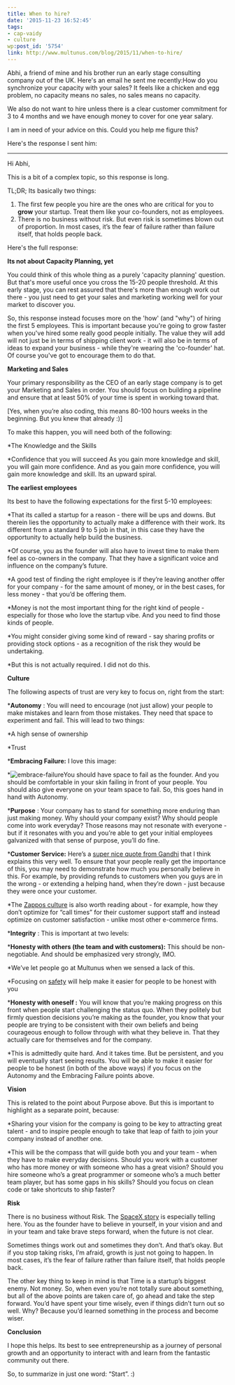 ```yaml
---
title: When to hire?
date: '2015-11-23 16:52:45'
tags:
- cap-vaidy
- culture
wp:post_id: '5754'
link: http://www.multunus.com/blog/2015/11/when-to-hire/
---
```


Abhi, a friend of mine and his brother run an early stage consulting company out of the UK. Here's an email he sent me recently:How do you synchronize your capacity with your sales? It feels like a chicken and egg problem, no capacity means no sales, no sales means no capacity.

We also do not want to hire unless there is a clear customer commitment for 3 to 4 months and we have enough money to cover for one year salary.


I am in need of your advice on this. Could you help me figure this?

Here's the response I sent him:


****


Hi Abhi,

This is a bit of a complex topic, so this response is long.

TL;DR; Its basically two things:

1. The first few people you hire are the ones who are critical for you to 
**grow** your startup. Treat them like your co-founders, not as employees.
2. There is no business without risk. But even risk is sometimes blown out of proportion. In most cases, it’s the fear of failure rather than failure itself, that holds people back.

Here's the full response:


**Its not about Capacity Planning, yet**


You 
could think of this whole thing as a purely 'capacity planning' question. But that's more useful once you cross the 15-20 people threshold. At this early stage, you can rest assured that there's more than enough work out there - you just need to get your sales and marketing working well for your market to discover you.

So, this response instead focuses more on the 'how' (and "why") of hiring the first 5 employees. This is important because you're going to grow faster when you've hired some really good people initially. The value they will add will not just be in terms of shipping client work - it will also be in terms of ideas to expand your business - while they're wearing the 'co-founder' hat. Of course you've got to encourage them to do that.


**Marketing and Sales**


Your primary responsibility as the CEO of an early stage company is to get your Marketing and Sales in order. You should focus on building a pipeline and ensure that at least 50% of your time is spent in working toward that.

[Yes, when you’re also coding, this means 80-100 hours weeks in the beginning. But you knew that already :)]

To make this happen, you will need both of the following:

*The Knowledge and the Skills

	
*Confidence that you will succeed
As you gain more knowledge and skill, you will gain more confidence. And as you gain more confidence, you will gain more knowledge and skill. Its an upward spiral.


**The earliest employees**


Its best to have the following expectations for the first 5-10 employees:

*That its called a startup for a reason - there will be ups and downs. But therein lies the opportunity to actually make a difference with their work. Its different from a standard 9 to 5 job in that, in this case they have the opportunity to actually help build the business.

*Of course, you as the founder will also have to invest time to make them feel as co-owners in the company. That they have a significant voice and influence on the company’s future.

	
*A good test of finding the right employee is if they’re leaving another offer for your company - for the same amount of money, or in the best cases, for less money - that you’d be offering them.

*Money is not the most important thing for the right kind of people - especially for those who love the startup vibe. And you need to find those kinds of people.

	
*You might consider giving some kind of reward - say sharing profits or providing stock options - as a recognition of the risk they would be undertaking.

*But this is not actually required. I did not do this.

**Culture**


The following aspects of trust are very key to focus on, right from the start:

***Autonomy**
: You will need to encourage (not just allow) your people to make mistakes and learn from those mistakes. They need that space to experiment and fail. This will lead to two things:

*A high sense of ownership

	
*Trust

	
***Embracing Failure:**
 I love this image:

	
*![embrace-failure](https://s3.amazonaws.com/next.multunus.com/wp-content/uploads/2015/11/4cd7af25c08a9c243dd175386cf6966f.jpg)You should have space to fail as the founder. And you should be comfortable in your skin failing in front of your people. You should also give everyone on your team space to fail. So, this goes hand in hand with Autonomy.

	
***Purpose**
: Your company has to stand for something more enduring than just making money. Why should your company exist? Why should people come into work everyday? Those reasons may not resonate with everyone - but if it resonates with you and you’re able to get your initial employees galvanized with that sense of purpose, you’ll do fine.

	
***Customer Service:**
 Here’s a 
[super nice quote from Gandhi](http://wefirstbranding.com/wp-content/uploads/2012/06/20110508-1044301.jpg) that I think explains this very well. To ensure that your people really get the importance of this, you may need to demonstrate how much you personally believe in this. For example, by providing refunds to customers when you guys are in the wrong - or extending a helping hand, when they’re down - just because they were once your customer.

*The 
[Zappos culture](https://hbr.org/2010/07/four-lessons-on-culture-and-cu/) is also worth reading about - for example, how they don’t optimize for “call times” for their customer support staff and instead optimize on customer satisfaction - unlike most other e-commerce firms.

	
***Integrity**
: This is important at two levels:

***Honesty with others (the team and with customers):**
 This should be non-negotiable. And should be emphasized very strongly, IMO.

*We’ve let people go at Multunus when we sensed a lack of this.

	
*Focusing on 
[safety](http://personalmba.com/safety/) will help make it easier for people to be honest with you

	
***Honesty with oneself :**
 You will know that you’re making progress on this front when people start challenging the status quo. When they politely but firmly question decisions you’re making as the founder, you know that your people are trying to be consistent with their own beliefs and being courageous enough to follow through with what they believe in. That they actually care for themselves and for the company.

*This is admittedly quite hard. And it takes time. But be persistent, and you will eventually start seeing results.
You will be able to make it easier for people to be honest (in both of the above ways) if you focus on the Autonomy and the Embracing Failure points above.


**Vision**


This is related to the point about Purpose above. But this is important to highlight as a separate point, because:

*Sharing your vision for the company is going to be key to attracting great talent - and to inspire people enough to take that leap of faith to join your company instead of another one.

	
*This will be the compass that will guide both you and your team - when they have to make everyday decisions. 
Should you work with a customer who has more money or with someone who has a great vision? Should you hire someone who’s a great programmer or someone who’s a much better team player, but has some gaps in his skills? Should you focus on clean code or take shortcuts to ship faster?

**Risk**


There is no business without Risk. The 
[SpaceX story](https://www.youtube.com/watch?v=bwZyyAxkqQc&feature=youtu.be&t=3m33s) is especially telling here. You as the founder have to believe in yourself, in your vision and and in your team and take brave steps forward, when the future is not clear.

Sometimes things work out and sometimes they don’t. And that’s okay. But if you stop taking risks, I’m afraid, growth is just not going to happen. In most cases, it’s the fear of failure rather than failure itself, that holds people back.

The other key thing to keep in mind is that Time is a startup’s biggest enemy. Not money. So, when even you’re not totally sure about something, but all of the above points are taken care of, go ahead and take the step forward. You’d have spent your time wisely, even if things didn’t turn out so well. Why? Because you’d learned something in the process and become wiser.


**Conclusion**


I hope this helps. Its best to see entrepreneurship as a journey of personal growth and an opportunity to interact with and learn from the fantastic community out there.

So, to summarize in just one word: “Start”. :)
